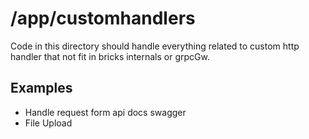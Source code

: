 # /app/customhandlers

Code in this directory should handle everything related to custom http handler that not fit in bricks internals or grpcGw.


## Examples

- Handle request form api docs swagger
- File Upload
